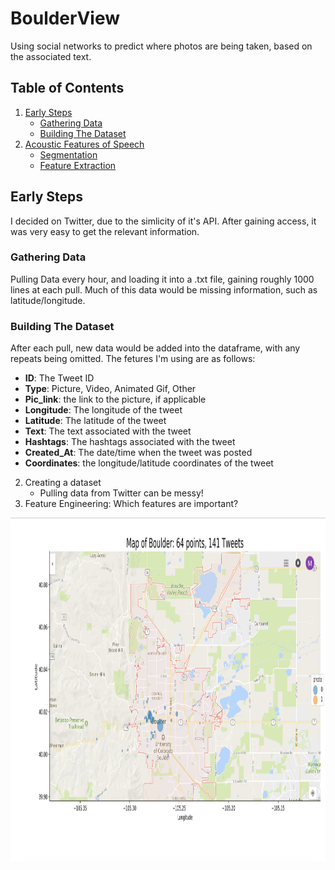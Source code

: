 # BoulderView
Using social networks to predict where photos are being taken, based on the associated text. 

## Table of Contents
1. [Early Steps](#Early-Steps)
   * [Gathering Data](#Gathering-The-Data)
   * [Building The Dataset](#Building-the-Dataset)
2. [Acoustic Features of Speech](#acoustic-features-of-speech)
    * [Segmentation](#segmentation-code)
    * [Feature Extraction](#feature-extraction-code)

## Early Steps
I decided on Twitter, due to the simlicity of it's API. After gaining access, it was very easy to get the relevant information.
### Gathering Data
Pulling Data every hour, and loading it into a .txt file, gaining roughly 1000 lines at each pull. Much of this data would be missing information, such as latitude/longitude.
### Building The Dataset
After each pull, new data would be added into the dataframe, with any repeats being omitted. The fetures I'm using are as follows:
* **ID**: The Tweet ID
* **Type**: Picture, Video, Animated Gif, Other
* **Pic_link**: the link to the picture, if applicable
* **Longitude**: The longitude of the tweet
* **Latitude**: The latitude of the tweet
* **Text**: The text associated with the tweet
* **Hashtags**: The hashtags associated with the tweet
* **Created_At**: The date/time when the tweet was posted
* **Coordinates**: the longitude/latitude coordinates of the tweet

2) Creating a dataset
    * Pulling data from Twitter can be messy!
3) Feature Engineering: Which features are important?


<img alt="EDA_1" src="data/images/EDA_1.jpg" width='800' height = '550'>
